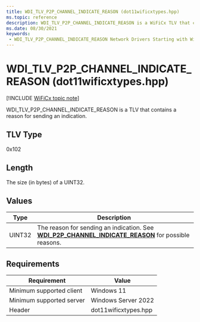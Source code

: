```yaml
---
title: WDI_TLV_P2P_CHANNEL_INDICATE_REASON (dot11wificxtypes.hpp)
ms.topic: reference
description: WDI_TLV_P2P_CHANNEL_INDICATE_REASON is a WiFiCx TLV that contains a reason for sending an indication.
ms.date: 08/30/2021
keywords:
 - WDI_TLV_P2P_CHANNEL_INDICATE_REASON Network Drivers Starting with Windows Vista
---
```


# WDI\_TLV\_P2P\_CHANNEL\_INDICATE\_REASON (dot11wificxtypes.hpp)

[!INCLUDE [WiFiCx topic note](../includes/wificx-version-warning.md)]


WDI\_TLV\_P2P\_CHANNEL\_INDICATE\_REASON is a TLV that contains a reason for sending an indication.

## TLV Type


0x102

## Length


The size (in bytes) of a UINT32.

## Values


| Type   | Description                                                                                                                                         |
|--------|-----------------------------------------------------------------------------------------------------------------------------------------------------|
| UINT32 | The reason for sending an indication. See [**WDI\_P2P\_CHANNEL\_INDICATE\_REASON**](/windows-hardware/drivers/ddi/dot11wificxtypes/ne-dot11wificxtypes-wdi_p2p_channel_indicate_reason) for possible reasons. |

 

## Requirements

|Requirement|Value|
|--- |--- |
|Minimum supported client|Windows 11|
|Minimum supported server|Windows Server 2022|
|Header|dot11wificxtypes.hpp|

 

